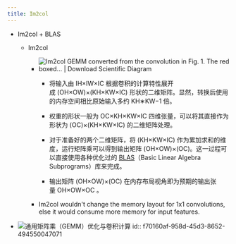 ```yaml
---
title: Im2col
---
```


- Im2col + BLAS
	 - Im2col
		 - ![Im2col GEMM converted from the convolution in Fig. 1. The red boxed... |  Download Scientific Diagram](https://www.researchgate.net/publication/332186100/figure/fig2/AS:743806039244803@1554348587949/Im2col-GEMM-converted-from-the-convolution-in-Fig-1-The-red-boxed-data-show-duplicated.png)
			 - 将输入由 IH×IW×IC 根据卷积的计算特性展开成 (OH×OW)×(KH×KW×IC) 形状的二维矩阵。显然，转换后使用的内存空间相比原始输入多约 KH∗KW−1 倍。

			 - 权重的形状一般为 OC×KH×KW×IC 四维张量，可以将其直接作为形状为 (OC)×(KH×KW×IC) 的二维矩阵处理。

			 - 对于准备好的两个二维矩阵，将 (KH×KW×IC) 作为累加求和的维度，运行矩阵乘可以得到输出矩阵 (OH×OW)×(OC)。这一过程可以直接使用各种优化过的 [BLAS](https://en.wikipedia.org/wiki/Basic_Linear_Algebra_Subprograms)（Basic Linear Algebra Subprograms）库来完成。

			 - 输出矩阵 (OH×OW)×(OC) 在内存布局视角即为预期的输出张量 OH×OW×OC 。

		 - Im2col wouldn't change the memory layout for 1x1 convolutions, else it would consume more memory for input features.

- ![通用矩阵乘（GEMM）优化与卷积计算](https://pic3.zhimg.com/v2-148b05ce0e38be18903896e8accf2690_1440w.jpg?source=172ae18b)
id:: f70160af-958d-45d3-8652-494550047071
